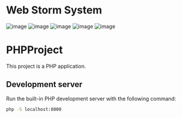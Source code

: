 # Web Storm System
![image](https://github.com/user-attachments/assets/1bff2fae-ca3d-4645-a265-6637f0453144)
![image](https://github.com/user-attachments/assets/9bc9b015-dcc0-4cfb-8748-1c4887fae012)
![image](https://github.com/user-attachments/assets/37cbae6d-dedb-4acf-ac72-29b1ca716de3)
![image](https://github.com/user-attachments/assets/a4d41fbe-49a3-4ed6-9cc7-6bc09a80c4b5)
![image](https://github.com/user-attachments/assets/24b8294f-c505-4209-aca3-b67e5c3ef46b)

# PHPProject

This project is a PHP application.

## Development server

Run the built-in PHP development server with the following command:

```bash
php -S localhost:8000
